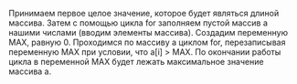 Принимаем первое целое значение, которое будет являться длиной массива. Затем с помощью цикла for заполняем пустой массив a нашими числами (вводим элементы массива). Создадим переменную MAX, равную 0. Проходимся по массиву a циклом for, перезаписывая переменную MAX при условии, что a[i] > MAX. По окончании работы цикла в переменной MAX будет лежать максимальное значение массива a.